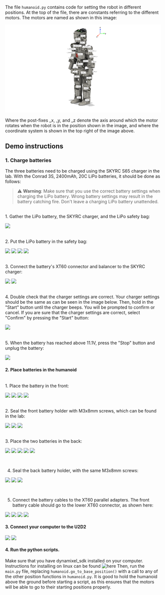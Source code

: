 The file `humanoid.py` contains code for setting the robot in different positions. At the top of the file, there are constants referring to the different motors. The motors are named as shown in this image:

![](./images/FullRobotImage.png)

Where the post-fixes _x, _y, and _z denote the axis around which the motor rotates when the robot is in the position shown in the image, and where the coordinate system is shown in the top right of the image above.

## Demo instructions

### 1. Charge batteries


The three batteries need to be charged using the SKYRC S65 charger in the lab. With the Conrad 3S, 2400mAh, 20C LiPo batteries, it should be done as follows:

> ⚠️ **Warning**: Make sure that you use the correct battery settings when charging the LiPo battery. Wrong battery settings may result in the battery catching fire. Don't leave a charging LiPo battery unattended.
</br>
1. Gather the LiPo battery, the SKYRC charger, and the LiPo safety bag: 

![](./images/IMG_2782.png)

</br>
2. Put the LiPo battery in the safety bag:


![](./images/IMG_2782.png)
![](./images/IMG_2784.png)
![](./images/IMG_2785.png)
![](./images/IMG_2786.png)

</br>
3. Connect the battery's XT60 connector and balancer to the SKYRC charger:
   
![](./images/IMG_2787.png)
![](./images/IMG_2788.png)

</br>
4. Double check that the charger settings are correct. Your charger settings should be the same as can be seen in the image below. Then, hold in the "Start" button until the charger beeps. You will be prompted to confirm or cancel. If you are sure that the charger settings are correct, select "Confirm" by pressing the "Start" button:

![](./images/IMG_2789.png)

</br>
5. When the battery has reached above 11.1V, press the "Stop" button and unplug the battery: 

![](./images/IMG_2790.png)

#### 2. Place batteries in the humanoid

</br>
1. Place the battery in the front:

![](./images/IMG_2740.png)
![](./images/IMG_2741.png)
![](./images/IMG_2742.png)
![](./images/IMG_2743.png)

</br>
2. Seal the front battery holder with M3x8mm screws, which can be found in the lab:

![](./images/IMG_2752.png)
![](./images/IMG_2756.png)
![](./images/IMG_2757.png)

</br>
3. Place the two batteries in the back:

![](./images/IMG_2744.png)
![](./images/IMG_2745.png)
![](./images/IMG_2746.png)
![](./images/IMG_2747.png)
![](./images/IMG_2748.png)


</br>

4. Seal the back battery holder, with the same M3x8mm screws:

![](./images/IMG_2749.png)
![](./images/IMG_2750.png)
![](./images/IMG_2751.png)


</br>

5. Connect the battery cables to the XT60 parallel adapters. The front battery cable should go to the lower XT60 connector, as shown here:

![](./images/IMG_2758.png)
![](./images/IMG_2759.png)
![](./images/IMG_2760.png)
![](./images/IMG_2761.png)

#### 3. Connect your computer to the U2D2

![](./images/IMG_2780.png)
![](./images/IMG_2781.png)

#### 4. Run the python scripts.

Make sure that you have dynamixel_sdk installed on your computer. Instructions for installing on linux can be found ![here](https://emanual.robotis.com/docs/en/software/dynamixel/dynamixel_sdk/library_setup/python_linux/#python-linux) Then, run the `main.py` file, replacing `humanoid.go_to_base_position()` with a call to any of the other position functions in `humanoid.py`. It is good to hold the humanoid above the ground before starting a script, as this ensures that the motors will be able to go to their starting positions properly. 
